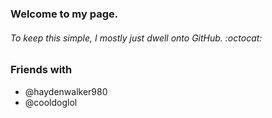 ### Welcome to my page.

###### To keep this simple, I mostly just dwell onto GitHub. :octocat:

### Friends with
- @haydenwalker980
- @cooldoglol
